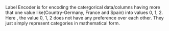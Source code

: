 Label Encoder is for encoding the catergorical data/columns having more that one value like(Country-Germany, France and Spain) into values 0, 1, 2. Here , the value 0, 1, 2 does not have any preference over each other. They just simply represent categories in mathematical form.
<!--stackedit_data:
eyJoaXN0b3J5IjpbNzI1MTcxNTYzXX0=
-->